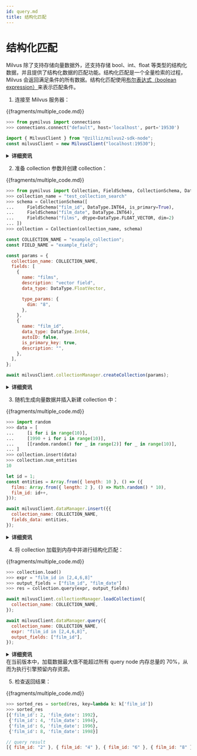 ```yaml
---
id: query.md
title: 结构化匹配
---
```


# 结构化匹配

Milvus 除了支持存储向量数据外，还支持存储 bool、int、float 等类型的结构化数据，并且提供了结构化数据的匹配功能。结构化匹配是一个全量检索的过程，Milvus 会返回满足条件的所有数据。结构化匹配使用[布尔表达式（boolean expression）](https://milvus.io/cn/docs/v2.0.0/boolean.md)来表示匹配条件。

1. 连接至 Milvus 服务器：

{{fragments/multiple_code.md}}

```python
>>> from pymilvus import connections
>>> connections.connect("default", host='localhost', port='19530')
```

```javascript
import { MilvusClient } from "@zilliz/milvus2-sdk-node";
const milvusClient = new MilvusClient("localhost:19530");
```

<details>
  <summary><b>详细资讯</b></summary>
<table class="params">
	<thead>
	<tr>
		<th>参数</td>
		<th>说明</th>
		<th>备注</th>
	</tr>
	</thead>
	<tbody>
	<tr>
		<td><code>alias*</code></td>
		<td>Milvus 伺服器的名称</td>
		<td>数据类型: String<br/>必填项</td>
	</tr>
	<tr>
		<td><code>host*</code></td>
		<td>Milvus 伺服器的 IP</td>
		<td>必填项</td>
	</tr>
	<tr>
		<td><code>port*</code></td>
		<td>Milvus 伺服器的端口</td>
		<td>必填项</td>
	</tr>
	<tr>
		<td><code>address**</code></td>
		<td>Milvus 伺服器的地址</td>
		<td><code>"server_IP:server_port"</code><br/>必填项</td>
	</tr>
	</tbody>
</table>
</details>

2. 准备 collection 参数并创建 collection：

{{fragments/multiple_code.md}}

```python
>>> from pymilvus import Collection, FieldSchema, CollectionSchema, DataType
>>> collection_name = "test_collection_search"
>>> schema = CollectionSchema([
...     FieldSchema("film_id", DataType.INT64, is_primary=True),
...     FieldSchema("film_date", DataType.INT64),
...     FieldSchema("films", dtype=DataType.FLOAT_VECTOR, dim=2)
... ])
>>> collection = Collection(collection_name, schema)
```

```javascript
const COLLECTION_NAME = "example_collection";
const FIELD_NAME = "example_field";

const params = {
  collection_name: COLLECTION_NAME,
  fields: [
    {
      name: "films",
      description: "vector field",
      data_type: DataType.FloatVector,

      type_params: {
        dim: "8",
      },
    },
    {
      name: "film_id",
      data_type: DataType.Int64,
      autoID: false,
      is_primary_key: true,
      description: "",
    },
  ],
};

await milvusClient.collectionManager.createCollection(params);
```

<details>
  <summary><b>详细资讯</b></summary>
<table class="params">
	<thead>
	<tr>
		<th>参数</td>
		<th>说明</th>
		<th>备注</th>
	</tr>
	</thead>
	<tbody>
	<tr>
		<td><code>collection_name</code></td>
		<td>要建立的 collection 名称</td>
		<td>数据类型: String</td>
	</tr>
	<tr>
		<td><code>field_name</code></td>
		<td>collection 中的字段名称</td>
		<td>数据类型: String</td>
	</tr>
	<tr>
		<td><code>Schema</code></td>
		<td>用于建立 collection 及其中字段。详细说明请参考 <a href="field_schema.md">field schema</a> and <a href="collection_schema.md">collection schema</a>。</td>
		<td>&nbsp;</td>
	</tr>
	<tr>
		<td><code>description</code></td>
		<td>collection 的说明</td>
		<td>数据类型: String</td>
	</tr>
	<tr>
		<td>using*</td>
		<td>在此处标明伺服器名称，以指定要建立 collection 的 Milvus 伺服器。</td>
		<td>选填项</td>
	</tr>
	<tr>
		<td>shards_num*</td>
		<td>指定 collection 要建立的 shards 数目</td>
		<td>选填项</td>
	</tr>
	</tbody>
</table>
</details>

3. 随机生成向量数据并插入新建 collection 中：

{{fragments/multiple_code.md}}

```python
>>> import random
>>> data = [
...     [i for i in range(10)],
...     [1990 + i for i in range(10)],
...     [[random.random() for _ in range(2)] for _ in range(10)],
... ]
>>> collection.insert(data)
>>> collection.num_entities
10
```

```javascript
let id = 1;
const entities = Array.from({ length: 10 }, () => ({
  films: Array.from({ length: 2 }, () => Math.random() * 10),
  film_id: id++,
}));

await milvusClient.dataManager.insert({{
  collection_name: COLLECTION_NAME,
  fields_data: entities,
});
```

<details>
  <summary><b>详细资讯</b></summary>
<table class="params">
	<thead>
	<tr>
		<th>参数</td>
		<th>说明</th>
		<th>备注</th>
	</tr>
	</thead>
	<tbody>
	<tr>
		<td>data</td>
		<td>要插入 Milvus 的数据</td>
		<td>必填项</td>
	</tr>
	<tr>
		<td>partition_name</td>
		<td>要将数据插入的 partition 名称</td>
		<td>选填项</td>
	</tr>
	<tr>
		<td>timeout*</td>
		<td>RPC 允许的时限（秒钟数）。设定成空值时，客户端会等待伺服器回应或产生错误。</td>
		<td>选填项</td>
	</tr>
	</tbody>
</table>
</details>

4. 将 collection 加载到内存中并进行结构化匹配：

{{fragments/multiple_code.md}}

```python
>>> collection.load()
>>> expr = "film_id in [2,4,6,8]"
>>> output_fields = ["film_id", "film_date"]
>>> res = collection.query(expr, output_fields)
```

```javascript
await milvusClient.collectionManager.loadCollection({
  collection_name: COLLECTION_NAME,
});

await milvusClient.dataManager.query({
  collection_name: COLLECTION_NAME,
  expr: "film_id in [2,4,6,8]",
  output_fields: ["film_id"],
});
```

<details>
  <summary><b>详细资讯</b></summary>
<table class="params">
	<thead>
	<tr>
		<th>参数</td>
		<th>说明</th>
		<th>备注</th>
	</tr>
	</thead>
	<tbody>
	<tr>
		<td>collection_name**</td>
		<td>要载入并查询的 collection 名称</td>
		<td>必填项</td>
	</tr>
	<tr>
		<td>expr</td>
		<td>筛选属性用的布林表达式</td>
		<td>在<a href="boolean.md">布林表达式规则</a>中查询其他表达式资讯。<br/>选填项</td>
	</tr>
	<tr>
		<td>output_fields</td>
		<td>要传回的字段名称（向量字段在目前版本不支持）</td>
		<td>必填项</td>
	</tr>
	</tbody>
</table>
</details>

<div class="alert warning">
在当前版本中，加载数据最大值不能超过所有 query node 内存总量的 70%，从而为执行引擎预留内存资源。
</div>

5. 检查返回结果：

{{fragments/multiple_code.md}}

```python
>>> sorted_res = sorted(res, key=lambda k: k['film_id'])
>>> sorted_res
[{'film_id': 2, 'film_date': 1992},
 {'film_id': 4, 'film_date': 1994},
 {'film_id': 6, 'film_date': 1996},
 {'film_id': 8, 'film_date': 1998}]
```

```javascript
// query result
[{ film_id: "2" }, { film_id: "4" }, { film_id: "6" }, { film_id: "8" }];
```
